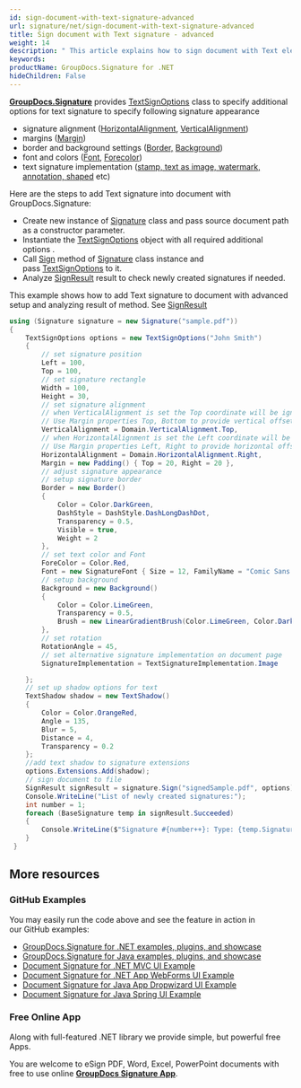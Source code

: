 ```yaml
---
id: sign-document-with-text-signature-advanced
url: signature/net/sign-document-with-text-signature-advanced
title: Sign document with Text signature - advanced
weight: 14
description: " This article explains how to sign document with Text electronic signatures using advanced options with GroupDocs.Signature API."
keywords: 
productName: GroupDocs.Signature for .NET
hideChildren: False
---
```

[**GroupDocs.Signature**](https://products.groupdocs.com/signature/net) provides [TextSignOptions](https://reference.groupdocs.com/signature/net/groupdocs.signature.options/textsignoptions) class to specify additional options for text signature to specify following signature appearance

* signature alignment ([HorizontalAlignment](https://reference.groupdocs.com/signature/net/groupdocs.signature.options/textsignoptions/horizontalalignment), [VerticalAlignment](https://reference.groupdocs.com/signature/net/groupdocs.signature.options/textsignoptions/verticalalignment))
* margins ([Margin](https://reference.groupdocs.com/signature/net/groupdocs.signature.options/textsignoptions/margin))
* border and background settings ([Border,](https://reference.groupdocs.com/signature/net/groupdocs.signature.options/textsignoptions/border) [Background](https://reference.groupdocs.com/signature/net/groupdocs.signature.options/textsignoptions/background))
* font and colors ([Font](https://reference.groupdocs.com/signature/net/groupdocs.signature.options/textsignoptions/font), [Forecolor](https://reference.groupdocs.com/signature/net/groupdocs.signature.options/qrcodesignoptions/forecolor))
* text signature implementation ([stamp, text as image, watermark, annotation, shaped](https://reference.groupdocs.com/signature/net/groupdocs.signature.options/textsignoptions/signatureimplementation) etc)

Here are the steps to add Text signature into document with GroupDocs.Signature:

* Create new instance of [Signature](https://reference.groupdocs.com/signature/net/groupdocs.signature/signature) class and pass source document path as a constructor parameter.
* Instantiate the [TextSignOptions](https://reference.groupdocs.com/signature/net/groupdocs.signature.options/textsignoptions) object with all required additional options .
* Call [Sign](https://reference.groupdocs.com/signature/net/groupdocs.signature/signature/sign/) method of [Signature](https://reference.groupdocs.com/signature/net/groupdocs.signature/signature) class instance and pass [TextSignOptions](https://reference.groupdocs.com/signature/net/groupdocs.signature.options/textsignoptions) to it.
* Analyze [SignResult](https://reference.groupdocs.com/signature/net/groupdocs.signature.domain/signresult) result to check newly created signatures if needed.  

This example shows how to add Text signature to document with advanced setup and analyzing result of method. See [SignResult](https://reference.groupdocs.com/signature/net/groupdocs.signature.domain/signresult)

```csharp
using (Signature signature = new Signature("sample.pdf"))
{
    TextSignOptions options = new TextSignOptions("John Smith")
    {
        // set signature position
        Left = 100,
        Top = 100,
        // set signature rectangle
        Width = 100,
        Height = 30,
        // set signature alignment
        // when VerticalAlignment is set the Top coordinate will be ignored.
        // Use Margin properties Top, Bottom to provide vertical offset
        VerticalAlignment = Domain.VerticalAlignment.Top,
        // when HorizontalAlignment is set the Left coordinate will be ignored.
        // Use Margin properties Left, Right to provide horizontal offset
        HorizontalAlignment = Domain.HorizontalAlignment.Right,
        Margin = new Padding() { Top = 20, Right = 20 },
        // adjust signature appearance
        // setup signature border
        Border = new Border()
        {
            Color = Color.DarkGreen,
            DashStyle = DashStyle.DashLongDashDot,
            Transparency = 0.5,
            Visible = true,
            Weight = 2
        },
        // set text color and Font
        ForeColor = Color.Red,
        Font = new SignatureFont { Size = 12, FamilyName = "Comic Sans MS" },
        // setup background
        Background = new Background()
        {
            Color = Color.LimeGreen,
            Transparency = 0.5,
            Brush = new LinearGradientBrush(Color.LimeGreen, Color.DarkGreen)
        },
        // set rotation
        RotationAngle = 45,
        // set alternative signature implementation on document page
        SignatureImplementation = TextSignatureImplementation.Image

    };
    // set up shadow options for text
    TextShadow shadow = new TextShadow()
    {
        Color = Color.OrangeRed,
        Angle = 135,
        Blur = 5,
        Distance = 4,
        Transparency = 0.2
    };
    //add text shadow to signature extensions
    options.Extensions.Add(shadow);
    // sign document to file
    SignResult signResult = signature.Sign("signedSample.pdf", options);
    Console.WriteLine("List of newly created signatures:");
    int number = 1;
    foreach (BaseSignature temp in signResult.Succeeded)
    {
        Console.WriteLine($"Signature #{number++}: Type: {temp.SignatureType} Id:{temp.SignatureId}, Location: {temp.Left}x{temp.Top}. Size: {temp.Width}x{temp.Height}");
    }
 }
```

## More resources

### GitHub Examples

You may easily run the code above and see the feature in action in our GitHub examples:

* [GroupDocs.Signature for .NET examples, plugins, and showcase](https://github.com/groupdocs-signature/GroupDocs.Signature-for-.NET)
* [GroupDocs.Signature for Java examples, plugins, and showcase](https://github.com/groupdocs-signature/GroupDocs.Signature-for-Java)
* [Document Signature for .NET MVC UI Example](https://github.com/groupdocs-signature/GroupDocs.Signature-for-.NET-MVC)
* [Document Signature for .NET App WebForms UI Example](https://github.com/groupdocs-signature/GroupDocs.Signature-for-.NET-WebForms)
* [Document Signature for Java App Dropwizard UI Example](https://github.com/groupdocs-signature/GroupDocs.Signature-for-Java-Dropwizard)
* [Document Signature for Java Spring UI Example](https://github.com/groupdocs-signature/GroupDocs.Signature-for-Java-Spring)

### Free Online App

Along with full-featured .NET library we provide simple, but powerful free Apps.

You are welcome to eSign PDF, Word, Excel, PowerPoint documents with free to use online **[GroupDocs Signature App](https://products.groupdocs.app/signature)**.
